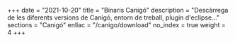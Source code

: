 +++
date        = "2021-10-20"
title       = "Binaris Canigó"
description = "Descàrrega de les diferents versions de Canigó, entorn de treball, plugin d'eclipse..."
sections    = "Canigó"
enllac		= "/canigo/download"
no_index 	= true
weight 		= 4
+++
